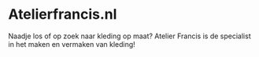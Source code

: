 # Atelierfrancis.nl
Naadje los of op zoek naar kleding op maat? Atelier Francis is de specialist in het maken en vermaken van kleding!
